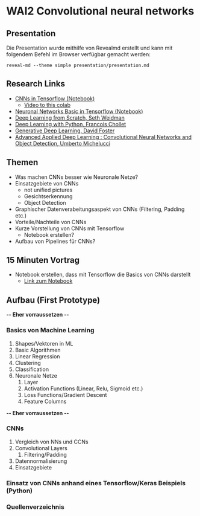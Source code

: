 # WAI2 Convolutional neural networks

## Presentation
Die Presentation wurde mithilfe von Revealmd erstellt und kann mit folgendem Befehl im Browser verfügbar gemacht werden: 

```
reveal-md --theme simple presentation/presentation.md 
```

## Research Links
- [CNNs in Tensorflow (Notebook)](https://colab.research.google.com/drive/1ZZXnCjFEOkp_KdNcNabd14yok0BAIuwS#forceEdit=true&sandboxMode=true&scrollTo=tdqlqfhLCHZl)
  - [Video to this colab](https://www.youtube.com/watch?v=tPYj3fFJGjk&t=16823s)
- [Neuronal Networks Basic in Tensorflow (Notebook)](https://colab.research.google.com/drive/1m2cg3D1x3j5vrFc-Cu0gMvc48gWyCOuG#forceEdit=true&sandboxMode=true)
- [Deep Learning from Scratch, Seth Weidman](https://learning.oreilly.com/library/view/deep-learning-from/9781492041405/)
- [Deep Learning with Python, Francois Chollet](https://learning.oreilly.com/library/view/deep-learning-with/9781617294433)
- [Generative Deep Learning, David Foster](https://learning.oreilly.com/library/view/generative-deep-learning/9781492041931)
- [Advanced Applied Deep Learning : Convolutional Neural Networks and Object Detection, Umberto Michelucci](https://learning.oreilly.com/library/view/advanced-applied-deep/9781484249765)

## Themen
- Was machen CNNs besser wie Neuronale Netze?
- Einsatzgebiete von CNNs
  - not unified pictures
  - Gesichtserkennung
  - Object Detection
- Graphischer Datenverabeitungsaspekt von CNNs (Filtering, Padding etc.)
- Vorteile/Nachteile von CNNs
- Kurze Vorstellung von CNNs mit Tensorflow
  - Notebook erstellen?
- Aufbau von Pipelines für CNNs?

## 15 Minuten Vortrag
- Notebook erstellen, dass mit Tensorflow die Basics von CNNs darstellt
  - [Link zum Notebook](https://colab.research.google.com/drive/1UTcRq1wX_6fgcx-CjqD1PjG8yBBeBSvw#scrollTo=kkJ-1QKPloRG)


## Aufbau (First Prototype)
**-- Eher vorraussetzen --**
### Basics von Machine Learning
1. Shapes/Vektoren in ML
2. Basic Algorithmen
  1. Linear Regression
  2. Clustering
   3. Classification
3. Neuronale Netze
   1. Layer
   1. Activation Functions (Linear, Relu, Sigmoid etc.)
   2. Loss Functions/Gradient Descent
   1. Feature Columns

**-- Eher vorraussetzen --**

### CNNs
 1. Vergleich von NNs und CCNs
 2. Convolutional Layers
    1. Filtering/Padding
 3. Datennormalisierung
 3. Einsatzgebiete

### Einsatz von CNNs anhand eines Tensorflow/Keras Beispiels (Python)
### Quellenverzeichnis
